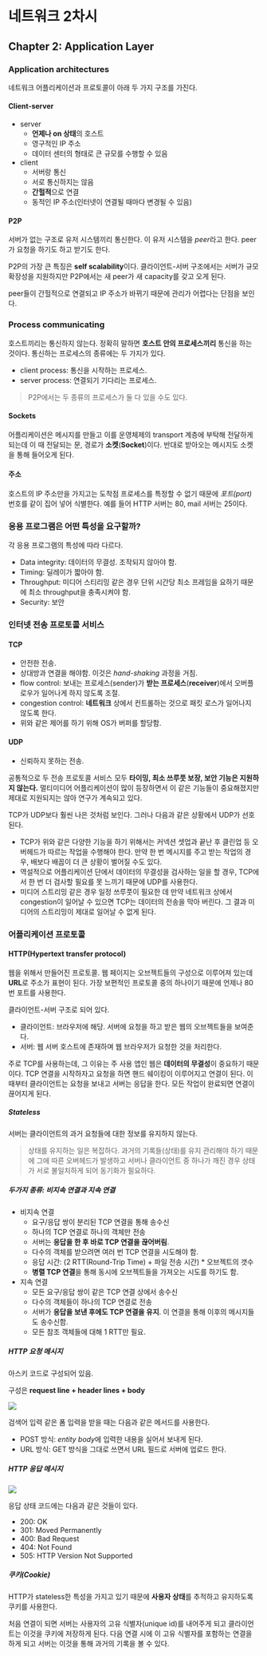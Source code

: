 # 네트워크 2차시

## Chapter 2: Application Layer

### Application architectures
네트워크 어플리케이션과 프로토콜이 아래 두 가지 구조를 가진다.

#### Client-server
- server
    - **언제나 on 상태**의 호스트
    - 영구적인 IP 주소
    - 데이터 센터의 형태로 큰 규모를 수행할 수 있음
- client
    - 서버랑 통신
    - 서로 통신하지는 않음
    - **간헐적**으로 연결
    - 동적인 IP 주소(인터넷이 연결될 때마다 변경될 수 있음)

#### P2P
서버가 없는 구조로 유저 시스템끼리 통신한다. 이 유저 시스템을 *peer*라고 한다. peer가 요청을 하기도 하고 받기도 한다.

P2P의 가장 큰 특징은 **self scalability**이다. 클라이언트-서버 구조에서는 서버가 규모 확장성을 지원하지만 P2P에서는 새 peer가 새 capacity를 갖고 오게 된다.

peer들이 간헐적으로 연결되고 IP 주소가 바뀌기 때문에 관리가 어렵다는 단점을 보인다.

### Process communicating
호스트끼리는 통신하지 않는다. 정확히 말하면 **호스트 안의 프로세스끼리** 통신을 하는 것이다. 통신하는 프로세스의 종류에는 두 가지가 있다.

- client process: 통신을 시작하는 프로세스.
- server process: 연결되기 기다리는 프로세스.

> P2P에서는 두 종류의 프로세스가 둘 다 있을 수도 있다.

#### Sockets
어플리케이션은 메시지를 만들고 이를 운영체제의 transport 계층에 부탁해 전달하게 되는데 이 때 전달되는 문, 경로가 **소켓**(**Socket**)이다. 반대로 받아오는 메시지도 소켓을 통해 들어오게 된다.

#### 주소
호스트의 IP 주소만을 가지고는 도착점 프로세스를 특정할 수 없기 때문에 *포트(port)* 번호를 같이 집어 넣어 식별한다. 예를 들어 HTTP 서버는 80, mail 서버는 25이다.

### 응용 프로그램은 어떤 특성을 요구할까?
각 응용 프로그램의 특성에 따라 다르다.
- Data integrity: 데이터의 무결성. 조작되지 않아야 함.
- Timing: 딜레이가 짧아야 함.
- Throughput: 미디어 스티리밍 같은 경우 단위 시간당 최소 프레임을 요하기 때문에 최소 throughput을 충족시켜야 함.
- Security: 보안

### 인터넷 전송 프로토콜 서비스

#### TCP
- 안전한 전송.
- 상대방과 연결을 해야함. 이것은 *hand-shaking* 과정을 거침.
- flow control: 보내는 프로세스(sender)가 **받는 프로세스**(**receiver**)에서 오버플로우가 일어나게 하지 않도록 조절.
- congestion control: **네트워크** 상에서 컨트롤하는 것으로 패킷 로스가 일어나지 않도록 한다.
- 위와 같은 제어를 하기 위해 OS가 버퍼를 할당함.

#### UDP
- 신뢰하지 못하는 전송.

공통적으로 두 전송 프로토콜 서비스 모두 **타이밍, 최소 쓰루풋 보장, 보안 기능은 지원하지 않는다.** 멀티미디어 어플리케이션이 많이 등장하면서 이 같은 기능들이 중요해졌지만 제대로 지원되지는 않아 연구가 계속되고 있다.

TCP가 UDP보다 훨씬 나은 것처럼 보인다. 그러나 다음과 같은 상황에서 UDP가 선호된다.

- TCP가 위와 같은 다양한 기능을 하기 위해서는 커넥션 셋업과 끝난 후 클린업 등 오버헤드가 따르는 작업을 수행해야 한다. 만약 한 번 메시지를 주고 받는 작업의 경우, 배보다 배꼽이 더 큰 상황이 벌어질 수도 있다.
- 역설적으로 어플리케이션 단에서 데이터의 무결성을 검사하는 일을 할 경우, TCP에서 한 번 더 검사할 필요를 못 느끼기 때문에 UDP를 사용한다.
- 미디어 스트리밍 같은 경우 일정 쓰루풋이 필요한 데 만약 네트워크 상에서 congestion이 일어날 수 있으면 TCP는 데이터의 전송을 막아 버린다. 그 결과 미디어의 스트리밍이 제대로 일어날 수 없게 된다.

### 어플리케이션 프로토콜

#### HTTP(Hypertext transfer protocol)
웹을 위해서 만들어진 프로토콜. 웹 페이지는 오브젝트들의 구성으로 이루어져 있는데 **URL**로 주소가 표현이 된다. 가장 보편적인 프로토콜 중의 하나이기 때문에 언제나 80번 포트를 사용한다.

클라이언트-서버 구조로 되어 있다.
- 클라이언트: 브라우저에 해당. 서버에 요청을 하고 받은 웹의 오브젝트들을 보여준다.
- 서버: 웹 서버 호스트에 존재하며 웹 브라우저가 요청한 것을 처리한다.

주로 TCP를 사용하는데, 그 이유는 주 사용 앱인 웹은 **데이터의 무결성**이 중요하기 때문이다. TCP 연결을 시작하자고 요청을 하면 핸드 쉐이킹이 이루어지고 연결이 된다. 이 때부터 클라이언트는 요청을 보내고 서버는 응답을 한다. 모든 작업이 완료되면 연결이 끊어지게 된다.

##### Stateless
서버는 클라이언트의 과거 요청들에 대한 정보를 유지하지 않는다.
> 상태를 유지하는 일은 복잡하다. 과거의 기록들(상태)를 유지 관리해야 하기 때문에 그에 따른 오버헤드가 발생하고 서버나 클라이언트 중 하나가 깨진 경우 상태가 서로 불일치하게 되어 동기화가 필요하다.

##### 두가지 종류: 비지속 연결과 지속 연결
- 비지속 연결
    - 요구/응답 쌍이 분리된 TCP 연결을 통해 송수신
    - 하나의 TCP 연결로 하나의 객체만 전송
    - 서버는 **응답을 한 후 바로 TCP 연결을 끊어버림**.
    - 다수의 객체를 받으려면 여러 번 TCP 연결을 시도해야 함.
    - 응답 시간: (2 RTT(Round-Trip Time) + 파일 전송 시간) * 오브젝트의 갯수
    - **병렬 TCP 연결**을 통해 동시에 오브젝트들을 가져오는 시도를 하기도 함.
- 지속 연결
    - 모든 요구/응답 쌍이 같은 TCP 연결 상에서 송수신
    - 다수의 객체들이 하나의 TCP 연결로 전송
    - 서버가 **응답을 보낸 후에도 TCP 연결을 유지**. 이 연결을 통해 이후의 메시지들도 송수신함.
    - 모든 참조 객체들에 대해 1 RTT만 필요.

##### HTTP 요청 메시지
아스키 코드로 구성되어 있음.

구성은 **request line + header lines + body**

![](images/httpRequestFormat.png)

검색어 입력 같은 폼 입력을 받을 때는 다음과 같은 메서드를 사용한다.
- POST 방식: *entity body*에 입력한 내용을 실어서 보내게 된다.
- URL 방식: GET 방식을 그대로 쓰면서 URL 필드로 서버에 업로드 한다.

##### HTTP 응답 메시지
![](images/httpResponseMessage.png)

응답 상태 코드에는 다음과 같은 것들이 있다.
- 200: OK
- 301: Moved Permanently
- 400: Bad Request
- 404: Not Found
- 505: HTTP Version Not Supported

##### 쿠키(Cookie)
HTTP가 stateless한 특성을 가지고 있기 때문에 **사용자 상태**를 추적하고 유지하도록 쿠키를 사용한다.

처음 연결이 되면 서버는 사용자의 고유 식별자(unique id)를 내어주게 되고 클라이언트는 이것을 쿠키에 저장하게 된다. 다음 연결 시에 이 고유 식별자를 포함하는 연결을 하게 되고 서버는 이것을 통해 과거의 기록을 볼 수 있다.
